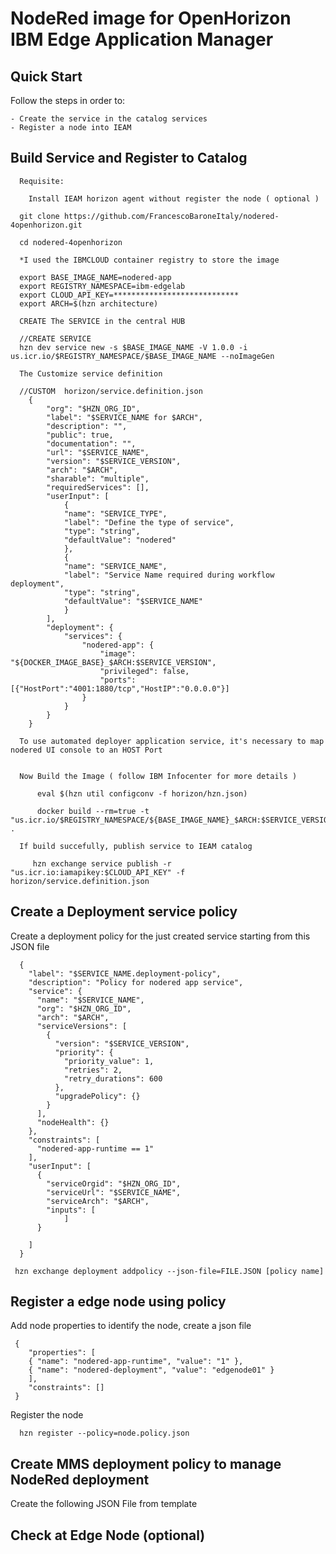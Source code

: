 # NodeRed image for OpenHorizon  IBM Edge Application Manager


## Quick Start

  Follow the steps in order to:
    
	- Create the service in the catalog services
	- Register a node into IEAM


## Build Service and Register to Catalog
      
	  Requisite:
	    
		Install IEAM horizon agent without register the node ( optional )
		
      git clone https://github.com/FrancescoBaroneItaly/nodered-4openhorizon.git
	  
	  cd nodered-4openhorizon
	  
	  *I used the IBMCLOUD container registry to store the image
	  
	  export BASE_IMAGE_NAME=nodered-app
	  export REGISTRY_NAMESPACE=ibm-edgelab
	  export CLOUD_API_KEY=****************************
	  export ARCH=$(hzn architecture)
 
	  CREATE The SERVICE in the central HUB
	  
	  //CREATE SERVICE
      hzn dev service new -s $BASE_IMAGE_NAME -V 1.0.0 -i us.icr.io/$REGISTRY_NAMESPACE/$BASE_IMAGE_NAME --noImageGen
	  
	  The Customize service definition
	  
	  //CUSTOM  horizon/service.definition.json
		{
			"org": "$HZN_ORG_ID",
			"label": "$SERVICE_NAME for $ARCH",
			"description": "",
			"public": true,
			"documentation": "",
			"url": "$SERVICE_NAME",
			"version": "$SERVICE_VERSION",
			"arch": "$ARCH",
			"sharable": "multiple",
			"requiredServices": [],
			"userInput": [
				{
				"name": "SERVICE_TYPE",
				"label": "Define the type of service",
				"type": "string",
				"defaultValue": "nodered"
				},
				{
				"name": "SERVICE_NAME",
				"label": "Service Name required during workflow deployment",
				"type": "string",
				"defaultValue": "$SERVICE_NAME"
				}
			],
			"deployment": {
				"services": {
					"nodered-app": {
						"image": "${DOCKER_IMAGE_BASE}_$ARCH:$SERVICE_VERSION",
						"privileged": false,
						"ports": [{"HostPort":"4001:1880/tcp","HostIP":"0.0.0.0"}]
					}
				}
			}
		}

	  To use automated deployer application service, it's necessary to map nodered UI console to an HOST Port
	  
	  
	  Now Build the Image ( follow IBM Infocenter for more details )
	  
	      eval $(hzn util configconv -f horizon/hzn.json)

	      docker build --rm=true -t "us.icr.io/$REGISTRY_NAMESPACE/${BASE_IMAGE_NAME}_$ARCH:$SERVICE_VERSION" .
		  
	  If build succefully, publish service to IEAM catalog
	  
	     hzn exchange service publish -r "us.icr.io:iamapikey:$CLOUD_API_KEY" -f horizon/service.definition.json


	  
## Create a Deployment service policy

  Create a deployment policy for the just created service starting from this JSON file
  
	  {
		"label": "$SERVICE_NAME.deployment-policy",
		"description": "Policy for nodered app service",
		"service": {
		  "name": "$SERVICE_NAME",
		  "org": "$HZN_ORG_ID",
		  "arch": "$ARCH",
		  "serviceVersions": [
			{
			  "version": "$SERVICE_VERSION",
			  "priority": {
				"priority_value": 1,
				"retries": 2,
				"retry_durations": 600
			  },
			  "upgradePolicy": {}
			}
		  ],
		  "nodeHealth": {}
		},
		"constraints": [
		  "nodered-app-runtime == 1"
		],
		"userInput": [
		  {
			"serviceOrgid": "$HZN_ORG_ID",
			"serviceUrl": "$SERVICE_NAME",
			"serviceArch": "$ARCH",
			"inputs": [				
				]
		  }
		  
		]
	  }

     hzn exchange deployment addpolicy --json-file=FILE.JSON [policy name]
  
## Register a edge node using policy
  Add node properties to identify the node, create a json file
  
     {
		"properties": [		
		{ "name": "nodered-app-runtime", "value": "1" },
		{ "name": "nodered-deployment", "value": "edgenode01" }
		],
		"constraints": []
	 }

   Register the node
   
      hzn register --policy=node.policy.json
	  
	  
## Create MMS deployment policy to manage NodeRed deployment
  
  Create the following JSON File from template
  
	  

## Check at Edge Node (optional)